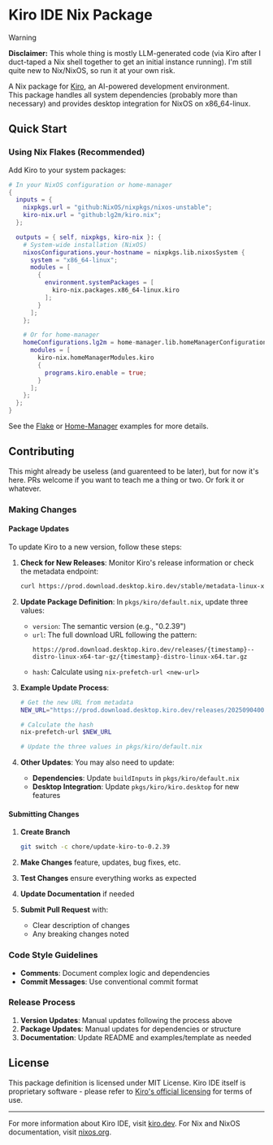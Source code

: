 # Kiro IDE Nix Package

> [!WARNING]
> **Disclaimer:** This whole thing is mostly LLM-generated code (via Kiro after I duct-taped a Nix shell together to get an initial instance running). I'm still quite new to Nix/NixOS, so run it at your own risk.

A Nix package for [Kiro](https://kiro.dev), an AI-powered development environment.  
This package handles all system dependencies (probably more than necessary) and provides desktop integration for NixOS on x86_64-linux.

## Quick Start

### Using Nix Flakes (Recommended)

Add Kiro to your system packages:

```nix
# In your NixOS configuration or home-manager
{
  inputs = {
    nixpkgs.url = "github:NixOS/nixpkgs/nixos-unstable";
    kiro-nix.url = "github:lg2m/kiro.nix";
  };

  outputs = { self, nixpkgs, kiro-nix }: {
    # System-wide installation (NixOS)
    nixosConfigurations.your-hostname = nixpkgs.lib.nixosSystem {
      system = "x86_64-linux";
      modules = [
        {
          environment.systemPackages = [
            kiro-nix.packages.x86_64-linux.kiro
          ];
        }
      ];
    };

    # Or for home-manager
    homeConfigurations.lg2m = home-manager.lib.homeManagerConfiguration {
      modules = [
        kiro-nix.homeManagerModules.kiro
        {
          programs.kiro.enable = true;
        }
      ];
    };
  };
}
```

See the [Flake](./examples/flake-usage.nix) or [Home-Manager](./examples/home-manager.nix) examples for more details.

## Contributing

This might already be useless (and guarenteed to be later), but for now it's here. PRs welcome if you want to teach me a thing or two. Or fork it or whatever.

### Making Changes

#### Package Updates

To update Kiro to a new version, follow these steps:

1. **Check for New Releases**: Monitor Kiro's release information or check the metadata endpoint:
   ```bash
   curl https://prod.download.desktop.kiro.dev/stable/metadata-linux-x64-stable.json | jq
   ```

2. **Update Package Definition**: In `pkgs/kiro/default.nix`, update three values:
   - `version`: The semantic version (e.g., "0.2.39")
   - `url`: The full download URL following the pattern:
     ```
     https://prod.download.desktop.kiro.dev/releases/{timestamp}--distro-linux-x64-tar-gz/{timestamp}-distro-linux-x64.tar.gz
     ```
   - `hash`: Calculate using `nix-prefetch-url <new-url>`

3. **Example Update Process**:
   ```bash
   # Get the new URL from metadata
   NEW_URL="https://prod.download.desktop.kiro.dev/releases/202509040000--distro-linux-x64-tar-gz/202509040000-distro-linux-x64.tar.gz"
   
   # Calculate the hash
   nix-prefetch-url $NEW_URL
   
   # Update the three values in pkgs/kiro/default.nix
   ```

4. **Other Updates**: You may also need to update:
   - **Dependencies**: Update `buildInputs` in `pkgs/kiro/default.nix`
   - **Desktop Integration**: Update `pkgs/kiro/kiro.desktop` for new features

#### Submitting Changes

1. **Create Branch**
   ```bash
   git switch -c chore/update-kiro-to-0.2.39
   ```

2. **Make Changes** feature, updates, bug fixes, etc.

3. **Test Changes** ensure everything works as expected

4. **Update Documentation** if needed

5. **Submit Pull Request** with:
   - Clear description of changes
   - Any breaking changes noted

### Code Style Guidelines

- **Comments**: Document complex logic and dependencies
- **Commit Messages**: Use conventional commit format

### Release Process

1. **Version Updates**: Manual updates following the process above
1. **Package Updates**: Manual updates for dependencies or structure
1. **Documentation**: Update README and examples/template as needed

## License

This package definition is licensed under MIT License. Kiro IDE itself is proprietary software - please refer to [Kiro's official licensing](https://kiro.dev) for terms of use.

---

For more information about Kiro IDE, visit [kiro.dev](https://kiro.dev).
For Nix and NixOS documentation, visit [nixos.org](https://nixos.org).
